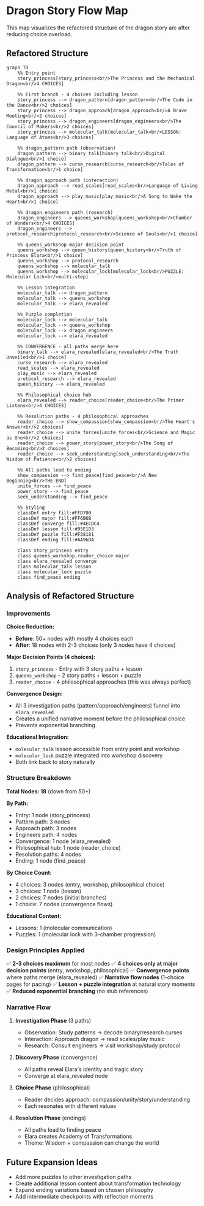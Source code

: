 # Dragon Story Flow Map

This map visualizes the refactored structure of the dragon story arc after reducing choice overload.

## Refactored Structure

```mermaid
graph TD
    %% Entry point
    story_princess[story_princess<br/>The Princess and the Mechanical Dragon<br/>4 CHOICES]

    %% First branch - 4 choices including lesson
    story_princess --> dragon_pattern[dragon_pattern<br/>The Code in the Dance<br/>2 choices]
    story_princess --> dragon_approach[dragon_approach<br/>A Brave Meeting<br/>2 choices]
    story_princess --> dragon_engineers[dragon_engineers<br/>The Council of Makers<br/>2 choices]
    story_princess --> molecular_talk[molecular_talk<br/>LESSON: Language of Atoms<br/>3 choices]

    %% dragon_pattern path (observation)
    dragon_pattern --> binary_talk[binary_talk<br/>Digital Dialogue<br/>1 choice]
    dragon_pattern --> curse_research[curse_research<br/>Tales of Transformation<br/>1 choice]

    %% dragon_approach path (interaction)
    dragon_approach --> read_scales[read_scales<br/>Language of Living Metal<br/>1 choice]
    dragon_approach --> play_music[play_music<br/>A Song to Wake the Heart<br/>1 choice]

    %% dragon_engineers path (research)
    dragon_engineers --> queens_workshop[queens_workshop<br/>Chamber of Wonders<br/>4 CHOICES]
    dragon_engineers --> protocol_research[protocol_research<br/>Science of Souls<br/>1 choice]

    %% queens_workshop major decision point
    queens_workshop --> queen_history[queen_history<br/>Truth of Princess Elara<br/>1 choice]
    queens_workshop --> protocol_research
    queens_workshop --> molecular_talk
    queens_workshop --> molecular_lock[molecular_lock<br/>PUZZLE: Molecular Lock<br/>multi-step]

    %% Lesson integration
    molecular_talk --> dragon_pattern
    molecular_talk --> queens_workshop
    molecular_talk --> elara_revealed

    %% Puzzle completion
    molecular_lock --> molecular_talk
    molecular_lock --> queens_workshop
    molecular_lock --> dragon_engineers
    molecular_lock --> elara_revealed

    %% CONVERGENCE - all paths merge here
    binary_talk --> elara_revealed[elara_revealed<br/>The Truth Unveiled<br/>1 choice]
    curse_research --> elara_revealed
    read_scales --> elara_revealed
    play_music --> elara_revealed
    protocol_research --> elara_revealed
    queen_history --> elara_revealed

    %% Philosophical choice hub
    elara_revealed --> reader_choice[reader_choice<br/>The Primer Listens<br/>4 CHOICES]

    %% Resolution paths - 4 philosophical approaches
    reader_choice --> show_compassion[show_compassion<br/>The Heart's Answer<br/>2 choices]
    reader_choice --> unite_forces[unite_forces<br/>Science and Magic as One<br/>2 choices]
    reader_choice --> power_story[power_story<br/>The Song of Becoming<br/>2 choices]
    reader_choice --> seek_understanding[seek_understanding<br/>The Wisdom of Patience<br/>2 choices]

    %% All paths lead to ending
    show_compassion --> find_peace[find_peace<br/>A New Beginning<br/>THE END]
    unite_forces --> find_peace
    power_story --> find_peace
    seek_understanding --> find_peace

    %% Styling
    classDef entry fill:#FFD700
    classDef major fill:#FF6B6B
    classDef converge fill:#4ECDC4
    classDef lesson fill:#95E1D3
    classDef puzzle fill:#F38181
    classDef ending fill:#AA96DA

    class story_princess entry
    class queens_workshop,reader_choice major
    class elara_revealed converge
    class molecular_talk lesson
    class molecular_lock puzzle
    class find_peace ending
```

## Analysis of Refactored Structure

### Improvements

**Choice Reduction:**
- **Before**: 50+ nodes with mostly 4 choices each
- **After**: 18 nodes with 2-3 choices (only 3 nodes have 4 choices)

**Major Decision Points (4 choices):**
1. `story_princess` - Entry with 3 story paths + lesson
2. `queens_workshop` - 2 story paths + lesson + puzzle
3. `reader_choice` - 4 philosophical approaches (this was always perfect)

**Convergence Design:**
- All 3 investigation paths (pattern/approach/engineers) funnel into `elara_revealed`
- Creates a unified narrative moment before the philosophical choice
- Prevents exponential branching

**Educational Integration:**
- `molecular_talk` lesson accessible from entry point and workshop
- `molecular_lock` puzzle integrated into workshop discovery
- Both link back to story naturally

### Structure Breakdown

**Total Nodes: 18** (down from 50+)

**By Path:**
- Entry: 1 node (story_princess)
- Pattern path: 3 nodes
- Approach path: 3 nodes
- Engineers path: 4 nodes
- Convergence: 1 node (elara_revealed)
- Philosophical hub: 1 node (reader_choice)
- Resolution paths: 4 nodes
- Ending: 1 node (find_peace)

**By Choice Count:**
- 4 choices: 3 nodes (entry, workshop, philosophical choice)
- 3 choices: 1 node (lesson)
- 2 choices: 7 nodes (initial branches)
- 1 choice: 7 nodes (convergence flows)

**Educational Content:**
- Lessons: 1 (molecular communication)
- Puzzles: 1 (molecular lock with 3-chamber progression)

### Design Principles Applied

✅ **2-3 choices maximum** for most nodes
✅ **4 choices only at major decision points** (entry, workshop, philosophical)
✅ **Convergence points** where paths merge (elara_revealed)
✅ **Narrative flow nodes** (1-choice pages for pacing)
✅ **Lesson + puzzle integration** at natural story moments
✅ **Reduced exponential branching** (no stub references)

### Narrative Flow

1. **Investigation Phase** (3 paths)
   - Observation: Study patterns → decode binary/research curses
   - Interaction: Approach dragon → read scales/play music
   - Research: Consult engineers → visit workshop/study protocol

2. **Discovery Phase** (convergence)
   - All paths reveal Elara's identity and tragic story
   - Converge at elara_revealed node

3. **Choice Phase** (philosophical)
   - Reader decides approach: compassion/unity/story/understanding
   - Each resonates with different values

4. **Resolution Phase** (endings)
   - All paths lead to finding peace
   - Elara creates Academy of Transformations
   - Theme: Wisdom + compassion can change the world

## Future Expansion Ideas

- Add more puzzles to other investigation paths
- Create additional lesson content about transformation technology
- Expand ending variations based on chosen philosophy
- Add intermediate checkpoints with reflection moments

